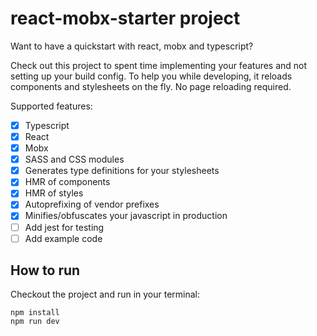 # react-mobx-starter project

Want to have a quickstart with react, mobx and typescript?

Check out this project to spent time implementing your features and not setting up your build config.
To help you while developing, it reloads components and stylesheets on the fly. No page reloading required.

Supported features:
- [x] Typescript
- [x] React
- [x] Mobx
- [x] SASS and CSS modules
- [x] Generates type definitions for your stylesheets
- [x] HMR of components
- [x] HMR of styles
- [x] Autoprefixing of vendor prefixes
- [x] Minifies/obfuscates your javascript in production
- [ ] Add jest for testing
- [ ] Add example code

## How to run
Checkout the project and run in your terminal:

```
npm install
npm run dev
```